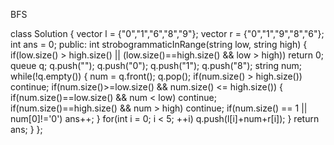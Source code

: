 BFS


class Solution {
vector<string> l = {"0","1","6","8","9"};
vector<string> r = {"0","1","9","8","6"};
int ans = 0;
public:
int strobogrammaticInRange(string low, string high) {
if(low.size() > high.size() || (low.size()==high.size() && low > high))
return 0;
queue<string> q;
q.push("");
q.push("0");
q.push("1");
q.push("8");
string num;
while(!q.empty())
{
num = q.front();
q.pop();
if(num.size() > high.size())
continue;
if(num.size()>=low.size() && num.size() <= high.size())
{
if(num.size()==low.size() && num < low)
continue;
if(num.size()==high.size() && num > high)
continue;
if(num.size() == 1 || num[0]!='0')
ans++;
}
for(int i = 0; i < 5; ++i)
q.push(l[i]+num+r[i]);
}
return ans;
}
};